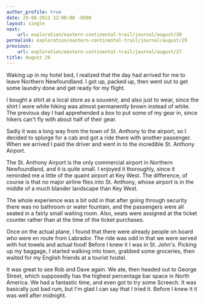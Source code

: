 ```yaml
---
author_profile: true
date: 29-08-2012 12:00:00 -0500
layout: single
next:
    url: exploration/eastern-continental-trail/journal/august/30
permalink: exploration/eastern-continental-trail/journal/august/29
previous:
    url: exploration/eastern-continental-trail/journal/august/27
title: August 29
---
```

Waking up in my hotel bed, I realized that the day had arrived for me to leave Northern Newfoundland. I got up, packed up, then went out to get some laundry done and get ready for my flight.

I bought a shirt at a local store as a souvenir, and also just to wear, since the shirt I wore while hiking was almost permanently brown instead of white. The previous day I had apprehended a box to put some of my gear in, since hikers can't fly with about half of their gear.

Sadly it was a long way from the town of St. Anthony to the airport, so I decided to splurge for a cab and got a ride there with another passenger. When we arrived I paid the driver and went in to the incredible St. Anthony Airport.

The St. Anthony Airport is the only commercial airport in Northern Newfoundland, and it is quite small. I enjoyed it thoroughly, since it reminded me a little of the quaint airport at Key West. The difference, of course is that no major airline flies into St. Anthony, whose airport is in the middle of a much blander landscape than Key West.

The whole experience was a bit odd in that after going through security there was no bathroom or water fountain, and the passengers were all seated in a fairly small waiting room. Also, seats were assigned at the ticket counter rather than at the time of the ticket purchases.

Once on the actual plane, I found that there were already people on board who were en route from Labrador. The ride was odd in that we were served with hot towels and actual food! Before I knew it I was in St. John's. Picking up my baggage, I started walking into town, grabbed some groceries, then waited for my English friends at a tourist hostel.

It was great to see Rob and Dave again. We ate, then headed out to George Street, which supposedly has the highest percentage bar space in North America. We had a fantastic time, and even got to try some Screech. It was basically just bad rum, but I'm glad I can say that I tried it. Before I knew it it was well after midnight.